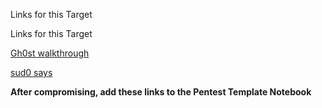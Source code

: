 Links for this Target

Links for this Target

[Gh0st walkthrough](https://www.corelan.be/index.php/2010/05/10/offensive-security-hacking-tournament-how-strong-was-my-fu/)

[sud0 says](http://sud0-says.blogspot.com/)


**After compromising, add these links to the Pentest Template Notebook**